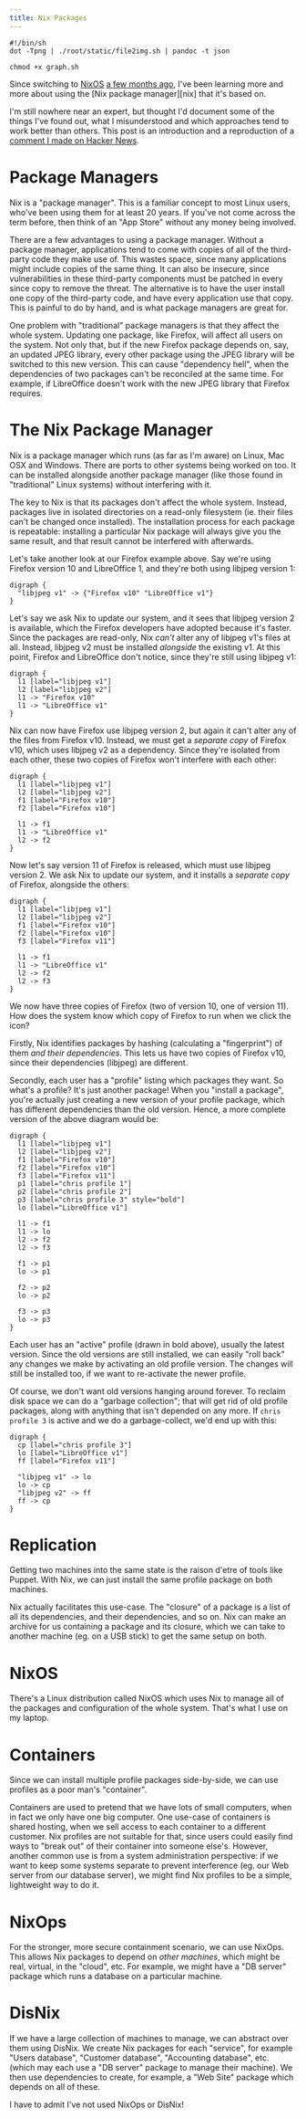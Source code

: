 ```yaml
---
title: Nix Packages
---
```


```{pipe="tee graph.sh > /dev/null"}
#!/bin/sh
dot -Tpng | ./root/static/file2img.sh | pandoc -t json
```

```{pipe="sh > /dev/null"}
chmod +x graph.sh
```

Since switching to [NixOS][nixos] [a few months ago][nixpost], I've been learning more and more about using the [Nix package manager][nix] that it's based on.

I'm still nowhere near an expert, but thought I'd document some of the things I've found out, what I misunderstood and which approaches tend to work better than others. This post is an introduction and a reproduction of a [comment I made on Hacker News][hackernews].

# Package Managers #

Nix is a "package manager". This is a familiar concept to most Linux users, who've been using them for at least 20 years. If you've not come across the term before, then think of an "App Store" without any money being involved.

There are a few advantages to using a package manager. Without a package manager, applications tend to come with copies of all of the third-party code they make use of. This wastes space, since many applications might include copies of the same thing. It can also be insecure, since vulnerabilities in these third-party components must be patched in every since copy to remove the threat. The alternative is to have the user install one copy of the third-party code, and have every application use that copy. This is painful to do by hand, and is what package managers are great for.

One problem with "traditional" package managers is that they affect the whole system. Updating one package, like Firefox, will affect all users on the system. Not only that, but if the new Firefox package depends on, say, an updated JPEG library, every other package using the JPEG library will be switched to this new version. This can cause "dependency hell", when the dependencies of two packages can't be reconciled at the same time. For example, if LibreOffice doesn't work with the new JPEG library that Firefox requires.

# The Nix Package Manager #

Nix is a package manager which runs (as far as I'm aware) on Linux, Mac OSX and Windows. There are ports to other systems being worked on too. It can be installed alongside another package manager (like those found in "traditional" Linux systems) without interfering with it.

The key to Nix is that its packages don't affect the whole system. Instead, packages live in isolated directories on a read-only filesystem (ie. their files can't be changed once installed). The installation process for each package is repeatable: installing a particular Nix package will always give you the same result, and that result cannot be interfered with afterwards.

Let's take another look at our Firefox example above. Say we're using Firefox version 10 and LibreOffice 1, and they're both using libjpeg version 1:

```{.unwrap pipe="./graph.sh"}
digraph {
  "libjpeg v1" -> {"Firefox v10" "LibreOffice v1"}
}
```

Let's say we ask Nix to update our system, and it sees that libjpeg version 2 is available, which the Firefox developers have adopted because it's faster. Since the packages are read-only, Nix *can't* alter any of libjpeg v1's files at all. Instead, libjpeg v2 must be installed *alongside* the existing v1. At this point, Firefox and LibreOffice don't notice, since they're still using libjpeg v1:

```{.unwrap pipe="./graph.sh"}
digraph {
  l1 [label="libjpeg v1"]
  l2 [label="libjpeg v2"]
  l1 -> "Firefox v10"
  l1 -> "LibreOffice v1"
}
```

Nix can now have Firefox use libjpeg version 2, but again it can't alter any of the files from Firefox v10. Instead, we must get a *separate copy* of Firefox v10, which uses libjpeg v2 as a dependency. Since they're isolated from each other, these two copies of Firefox won't interfere with each other:

```{.unwrap pipe="./graph.sh"}
digraph {
  l1 [label="libjpeg v1"]
  l2 [label="libjpeg v2"]
  f1 [label="Firefox v10"]
  f2 [label="Firefox v10"]

  l1 -> f1
  l1 -> "LibreOffice v1"
  l2 -> f2
}
```

Now let's say version 11 of Firefox is released, which must use libjpeg version 2. We ask Nix to update our system, and it installs a *separate copy* of Firefox, alongside the others:

```{.unwrap pipe="./graph.sh"}
digraph {
  l1 [label="libjpeg v1"]
  l2 [label="libjpeg v2"]
  f1 [label="Firefox v10"]
  f2 [label="Firefox v10"]
  f3 [label="Firefox v11"]

  l1 -> f1
  l1 -> "LibreOffice v1"
  l2 -> f2
  l2 -> f3
}
```

We now have three copies of Firefox (two of version 10, one of version 11). How does the system know which copy of Firefox to run when we click the icon?

Firstly, Nix identifies packages by hashing (calculating a "fingerprint") of them *and their dependencies*. This lets us have two copies of Firefox v10, since their dependencies (libjpeg) are different.

Secondly, each user has a "profile" listing which packages they want. So what's a profile? It's just another package! When you "install a package", you're actually just creating a new version of your profile package, which has different dependencies than the old version. Hence, a more complete version of the above diagram would be:

```{.unwrap pipe="./graph.sh"}
digraph {
  l1 [label="libjpeg v1"]
  l2 [label="libjpeg v2"]
  f1 [label="Firefox v10"]
  f2 [label="Firefox v10"]
  f3 [label="Firefox v11"]
  p1 [label="chris profile 1"]
  p2 [label="chris profile 2"]
  p3 [label="chris profile 3" style="bold"]
  lo [label="LibreOffice v1"]

  l1 -> f1
  l1 -> lo
  l2 -> f2
  l2 -> f3

  f1 -> p1
  lo -> p1

  f2 -> p2
  lo -> p2

  f3 -> p3
  lo -> p3
}
```

Each user has an "active" profile (drawn in bold above), usually the latest version. Since the old versions are still installed, we can easily "roll back" any changes we make by activating an old profile version. The changes will still be installed too, if we want to re-activate the newer profile.

Of course, we don't want old versions hanging around forever. To reclaim disk space we can do a "garbage collection"; that will get rid of old profile packages, along with anything that isn't depended on any more. If `chris profile 3` is active and we do a garbage-collect, we'd end up with this:

```{.unwrap pipe="./graph.sh"}
digraph {
  cp [label="chris profile 3"]
  lo [label="LibreOffice v1"]
  ff [label="Firefox v11"]

  "libjpeg v1" -> lo
  lo -> cp
  "libjpeg v2" -> ff
  ff -> cp
}
```

# Replication #

Getting two machines into the same state is the raison d'etre of tools like Puppet. With Nix, we can just install the same profile package on both machines.

Nix actually facilitates this use-case. The "closure" of a package is a list of all its dependencies, and their dependencies, and so on. Nix can make an archive for us containing a package and its closure, which we can take to another machine (eg. on a USB stick) to get the same setup on both.

# NixOS #

There's a Linux distribution called NixOS which uses Nix to manage all of the packages and configuration of the whole system. That's what I use on my laptop.

# Containers #

Since we can install multiple profile packages side-by-side, we can use profiles as a poor man's "container".

Containers are used to pretend that we have lots of small computers, when in fact we only have one big computer. One use-case of containers is shared hosting, when we sell access to each container to a different customer. Nix profiles are not suitable for that, since users could easily find ways to "break out" of their container into someone else's. However, another common use is from a system administration perspective: if we want to keep some systems separate to prevent interference (eg. our Web server from our database server), we might find Nix profiles to be a simple, lightweight way to do it.

# NixOps #

For the stronger, more secure containment scenario, we can use NixOps. This allows Nix packages to depend on *other machines*, which might be real, virtual, in the "cloud", etc. For example, we might have a "DB server" package which runs a database on a particular machine.

# DisNix #

If we have a large collection of machines to manage, we can abstract over them using DisNix. We create Nix packages for each "service", for example "Users database", "Customer database", "Accounting database", etc. (which may each use a "DB server" package to manage their machine). We then use dependencies to create, for example, a "Web Site" package which depends on all of these.

I have to admit I've not used NixOps or DisNix!

[nixos]: http://nixos.org
[nixpost]: /essays/nixos/switching_to_nixos.html
[hackernews]: https://news.ycombinator.com/item?id=8729061
